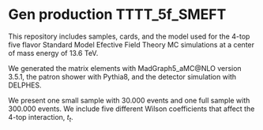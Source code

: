 # Gen production TTTT_5f_SMEFT

This repository includes samples, cards, and the model used for the 4-top five flavor Standard Model Efective Field Theory MC simulations at a center of mass energy of 13.6 TeV.

We generated the matrix elements with MadGraph5_aMC@NLO version 3.5.1, the patron shower with Pythia8, and the detector simulation with DELPHES.

We present one small sample with 30.000 events and one full sample with 300.000 events. We include five different Wilson coefficients that affect the 4-top interaction, $t_{t}$.

